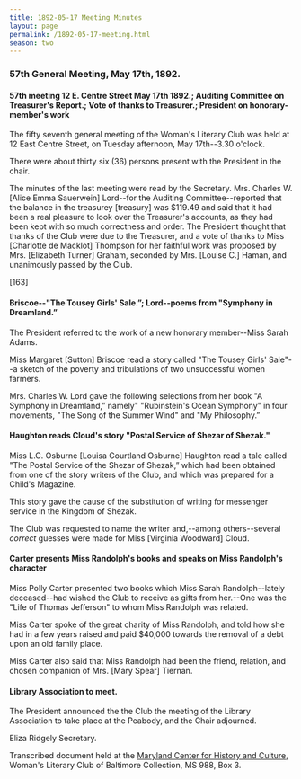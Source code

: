 ```yaml
---
title: 1892-05-17 Meeting Minutes
layout: page
permalink: /1892-05-17-meeting.html
season: two
---
```

### 57th General Meeting, May 17th, 1892.

#### 57th meeting 12 E. Centre Street May 17th 1892.; Auditing Committee on Treasurer's Report.; Vote of thanks to Treasurer.; President on honorary-member's work

The fifty seventh general meeting of the Woman's Literary Club was held at 12 East Centre Street, on Tuesday afternoon, May 17th--3.30 o'clock.

There were about thirty six (36) persons present with the President in the chair.

The minutes of the last meeting were read by the Secretary. Mrs. Charles W. [Alice Emma Sauerwein] Lord--for the Auditing Committee--reported that the balance in the treasurey [treasury] was $119.49 and said that it had been a real pleasure to look over the Treasurer's accounts, as they had been kept with so much correctness and order. The President thought that thanks of the Club were due to the Treasurer, and a vote of thanks to Miss [Charlotte de Macklot] Thompson for her faithful work was proposed by Mrs. [Elizabeth Turner] Graham, seconded by Mrs. [Louise C.] Haman, and unanimously passed by the Club.

[163]

#### Briscoe--"The Tousey Girls' Sale.”; Lord--poems from "Symphony in Dreamland.”

The President referred to the work of a new honorary member--Miss Sarah Adams.

Miss Margaret [Sutton] Briscoe read a story called "The Tousey Girls' Sale"--a sketch of the poverty and tribulations of two unsuccessful women farmers.

Mrs. Charles W. Lord gave the following selections from her book "A Symphony in Dreamland,” namely" "Rubinstein's Ocean Symphony" in four movements, "The Song of the Summer Wind" and "My Philosophy.”

#### Haughton reads Cloud's story "Postal Service of Shezar of Shezak."

Miss L.C. Osburne [Louisa Courtland Osburne] Haughton read a tale called "The Postal Service of the Shezar of Shezak,” which had been obtained from one of the story writers of the Club, and which was prepared for a Child's Magazine.

This story gave the cause of the substitution of writing for messenger service in the Kingdom of Shezak.

The Club was requested to name the writer and,--among others--several  _correct_  guesses were made for Miss [Virginia Woodward] Cloud.

#### Carter presents Miss Randolph's books and speaks on Miss Randolph's character

Miss Polly Carter presented two books which Miss Sarah Randolph--lately deceased--had wished the Club to receive as gifts from her.--One was the "Life of Thomas Jefferson" to whom Miss Randolph was related.

Miss Carter spoke of the great charity of Miss Randolph, and told how she had in a few years raised and paid $40,000 towards the removal of a debt upon an old family place.

Miss Carter also said that Miss Randolph had been the friend, relation, and chosen companion of Mrs. [Mary Spear] Tiernan.

#### Library Association to meet.

The President announced the the Club the meeting of the Library Association to take place at the Peabody, and the Chair adjourned.

Eliza Ridgely
Secretary.

Transcribed document held at the [Maryland Center for History and Culture](http://mdhs.org/), Woman's Literary Club of Baltimore Collection, MS 988, Box 3. 